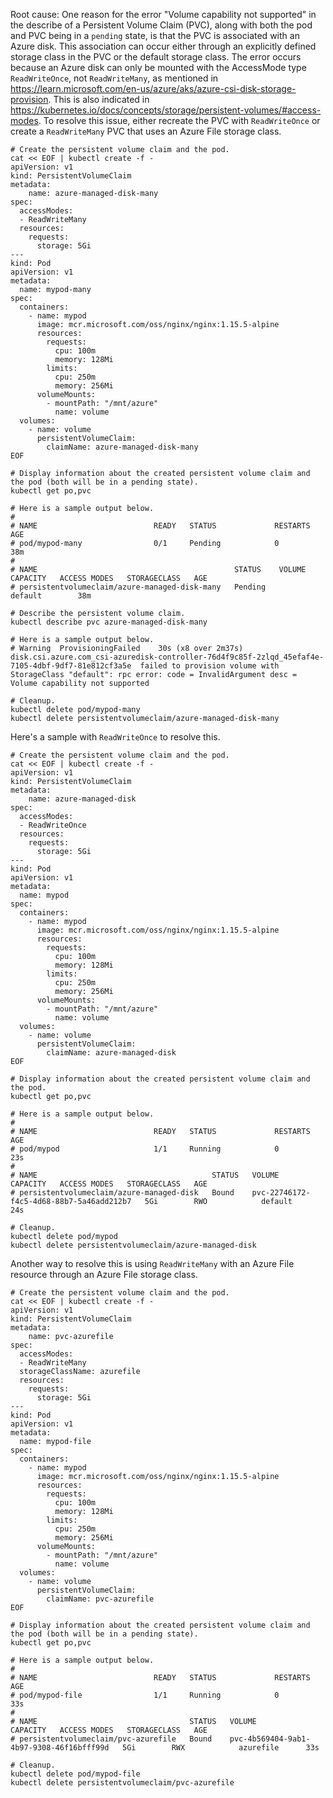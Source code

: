 Root cause: One reason for the error "Volume capability not supported" in the describe of a Persistent Volume Claim (PVC), along with both the pod and PVC being in a `pending` state, is that the PVC is associated with an Azure disk. This association can occur either through an explicitly defined storage class in the PVC or the default storage class. The error occurs because an Azure disk can only be mounted with the AccessMode type `ReadWriteOnce`, not `ReadWriteMany`, as mentioned in https://learn.microsoft.com/en-us/azure/aks/azure-csi-disk-storage-provision. This is also indicated in https://kubernetes.io/docs/concepts/storage/persistent-volumes/#access-modes. To resolve this issue, either recreate the PVC with `ReadWriteOnce` or create a `ReadWriteMany` PVC that uses an Azure File storage class.

```
# Create the persistent volume claim and the pod.
cat << EOF | kubectl create -f -
apiVersion: v1
kind: PersistentVolumeClaim
metadata:
    name: azure-managed-disk-many
spec:
  accessModes:
  - ReadWriteMany
  resources:
    requests:
      storage: 5Gi
---
kind: Pod
apiVersion: v1
metadata:
  name: mypod-many
spec:
  containers:
    - name: mypod
      image: mcr.microsoft.com/oss/nginx/nginx:1.15.5-alpine
      resources:
        requests:
          cpu: 100m
          memory: 128Mi
        limits:
          cpu: 250m
          memory: 256Mi
      volumeMounts:
        - mountPath: "/mnt/azure"
          name: volume
  volumes:
    - name: volume
      persistentVolumeClaim:
        claimName: azure-managed-disk-many
EOF
```

```
# Display information about the created persistent volume claim and the pod (both will be in a pending state).
kubectl get po,pvc

# Here is a sample output below.
#
# NAME                          READY   STATUS             RESTARTS         AGE
# pod/mypod-many                0/1     Pending            0                38m
#
# NAME                                            STATUS    VOLUME   CAPACITY   ACCESS MODES   STORAGECLASS   AGE
# persistentvolumeclaim/azure-managed-disk-many   Pending                                      default        38m
```

```
# Describe the persistent volume claim.
kubectl describe pvc azure-managed-disk-many

# Here is a sample output below.
# Warning  ProvisioningFailed    30s (x8 over 2m37s)   disk.csi.azure.com_csi-azuredisk-controller-76d4f9c85f-2zlqd_45efaf4e-7105-4dbf-9df7-81e812cf3a5e  failed to provision volume with StorageClass "default": rpc error: code = InvalidArgument desc = Volume capability not supported
```

```
# Cleanup.  
kubectl delete pod/mypod-many
kubectl delete persistentvolumeclaim/azure-managed-disk-many
```

Here's a sample with `ReadWriteOnce` to resolve this.

```
# Create the persistent volume claim and the pod.
cat << EOF | kubectl create -f -
apiVersion: v1
kind: PersistentVolumeClaim
metadata:
    name: azure-managed-disk
spec:
  accessModes:
  - ReadWriteOnce
  resources:
    requests:
      storage: 5Gi
---
kind: Pod
apiVersion: v1
metadata:
  name: mypod
spec:
  containers:
    - name: mypod
      image: mcr.microsoft.com/oss/nginx/nginx:1.15.5-alpine
      resources:
        requests:
          cpu: 100m
          memory: 128Mi
        limits:
          cpu: 250m
          memory: 256Mi
      volumeMounts:
        - mountPath: "/mnt/azure"
          name: volume
  volumes:
    - name: volume
      persistentVolumeClaim:
        claimName: azure-managed-disk
EOF
```

```
# Display information about the created persistent volume claim and the pod.
kubectl get po,pvc

# Here is a sample output below.
#
# NAME                          READY   STATUS             RESTARTS         AGE
# pod/mypod                     1/1     Running            0                23s
# 
# NAME                                       STATUS   VOLUME                                     CAPACITY   ACCESS MODES   STORAGECLASS   AGE
# persistentvolumeclaim/azure-managed-disk   Bound    pvc-22746172-f4c5-4d68-88b7-5a46add212b7   5Gi        RWO            default        24s
```

```
# Cleanup.  
kubectl delete pod/mypod
kubectl delete persistentvolumeclaim/azure-managed-disk
```

Another way to resolve this is using `ReadWriteMany` with an Azure File resource through an Azure File storage class.

```
# Create the persistent volume claim and the pod.
cat << EOF | kubectl create -f -
apiVersion: v1
kind: PersistentVolumeClaim
metadata:
    name: pvc-azurefile
spec:
  accessModes:
  - ReadWriteMany
  storageClassName: azurefile
  resources:
    requests:
      storage: 5Gi
---
kind: Pod
apiVersion: v1
metadata:
  name: mypod-file
spec:
  containers:
    - name: mypod
      image: mcr.microsoft.com/oss/nginx/nginx:1.15.5-alpine
      resources:
        requests:
          cpu: 100m
          memory: 128Mi
        limits:
          cpu: 250m
          memory: 256Mi
      volumeMounts:
        - mountPath: "/mnt/azure"
          name: volume
  volumes:
    - name: volume
      persistentVolumeClaim:
        claimName: pvc-azurefile
EOF
```

```
# Display information about the created persistent volume claim and the pod (both will be in a pending state).
kubectl get po,pvc

# Here is a sample output below.
#
# NAME                          READY   STATUS             RESTARTS         AGE
# pod/mypod-file                1/1     Running            0                33s
# 
# NAME                                  STATUS   VOLUME                                     CAPACITY   ACCESS MODES   STORAGECLASS   AGE
# persistentvolumeclaim/pvc-azurefile   Bound    pvc-4b569404-9ab1-4b97-9308-46f16bfff99d   5Gi        RWX            azurefile      33s
```

```
# Cleanup.  
kubectl delete pod/mypod-file
kubectl delete persistentvolumeclaim/pvc-azurefile
```
